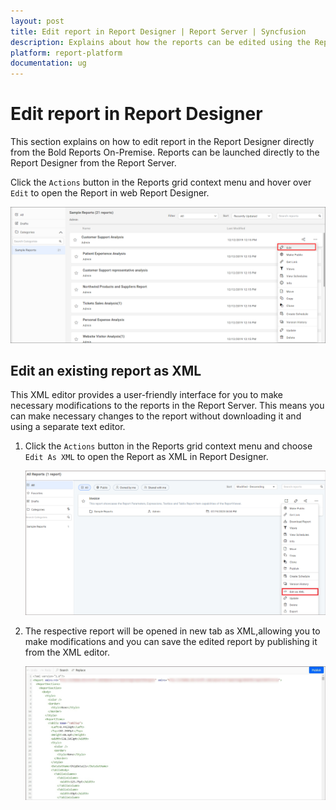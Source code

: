 ```yaml
---
layout: post
title: Edit report in Report Designer | Report Server | Syncfusion
description: Explains about how the reports can be edited using the Report Designer directly from the Bold Reports On-Premise.
platform: report-platform
documentation: ug
---
```


# Edit report in Report Designer

This section explains on how to edit report in the Report Designer directly from the Bold Reports On-Premise. Reports can be launched directly to the Report Designer from the Report Server.

Click the `Actions` button in the Reports grid context menu and hover over `Edit` to open the Report in web Report Designer.

![Edit report in Report Designer](/static/assets/on-premise/images/manage-content/manage-reports/open-in-Report-designer.png)

## Edit an existing report as XML

This XML editor provides a user-friendly interface for you to make necessary modifications to the reports in  the Report Server. This means you can make necessary changes to the report without downloading it and using a separate text editor.

1. Click the `Actions` button in the Reports grid context menu and choose `Edit As XML` to open the Report as XML in Report Designer.

    ![Edit report in XML](/static/assets/on-premise/images/manage-content/manage-reports/edit-report-xml.png)

2. The respective report will be opened in new tab as XML,allowing you to make modifications and you can save the edited report by publishing it from the XML editor.

    ![Edit report XML View](/static/assets/on-premise/images/manage-content/manage-reports/edit-report-xml-view.png)